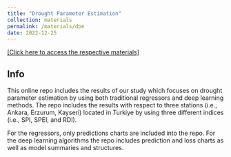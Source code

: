 ```yaml
---
title: "Drought Parameter Estimation"
collection: materials
permalink: /materials/dpe
date: 2022-12-25
---
```

[[Click here to access the respective materials]](https://www.dropbox.com/scl/fo/0kexfw9arljujrebfqhck/h?dl=0&rlkey=c755us4ggcyzcm8t62as0vemn)

## Info

This online repo includes the results of our study which focuses on drought parameter estimation by using both traditional regressors and deep learning methods.
The repo includes the results with respect to three stations (i.e., Ankara, Erzurum, Kayseri) located in Turkiye by using three different indices (i.e., SPI, SPEI, and RDI). 

For the regressors, only predictions charts are included into the repo. For the deep learning algorithms the repo includes prediction and loss charts as well as model summaries and structures.
